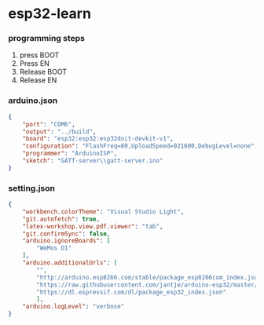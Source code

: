 # esp32-learn

### programming steps    
1. press BOOT
2. Press EN
3. Release BOOT
4. Release EN


### arduino.json 
``` json
{
    "port": "COM6",
    "output": "../build",
    "board": "esp32:esp32:esp32doit-devkit-v1",
    "configuration": "FlashFreq=80,UploadSpeed=921600,DebugLevel=none",
    "programmer": "ArduinoISP",
    "sketch": "GATT-server\\gatt-server.ino"
}
```
### setting.json
```json
{
    "workbench.colorTheme": "Visual Studio Light",
    "git.autofetch": true,
    "latex-workshop.view.pdf.viewer": "tab",
    "git.confirmSync": false,
    "arduino.ignoreBoards": [
        "WeMos D1"
    ],
    "arduino.additionalUrls": [
        "",
        "http://arduino.esp8266.com/stable/package_esp8266com_index.json",
        "https://raw.githubusercontent.com/jantje/arduino-esp32/master/package/package_Espressif_esp32_index.json",
        "https://dl.espressif.com/dl/package_esp32_index.json"
        ],
    "arduino.logLevel": "verbose"
}
```